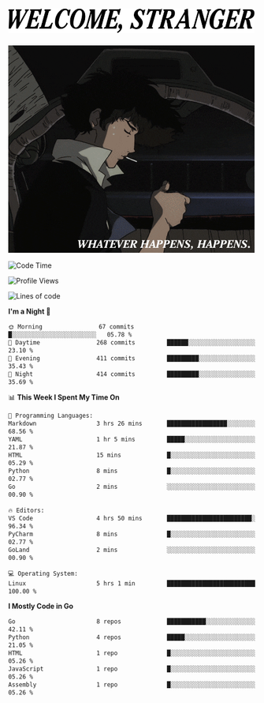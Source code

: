 <h1><picture>
  <source media="(prefers-color-scheme: dark)" srcset="./headers/welcome_white.png">
  <img alt="WELCOME, STRANGER" src="./headers/welcome.png" width="500">
</picture></h1>

![Whatever happens, happens](./whatever_happens.gif)

<!--START_SECTION:waka-->
![Code Time](http://img.shields.io/badge/Code%20Time-5%20hrs%201%20min-blue)

![Profile Views](http://img.shields.io/badge/Profile%20Views-7-blue)

![Lines of code](https://img.shields.io/badge/From%20Hello%20World%20I%27ve%20Written-686.1%20thousand%20lines%20of%20code-blue)

**I'm a Night 🦉** 

```text
🌞 Morning                67 commits          █░░░░░░░░░░░░░░░░░░░░░░░░   05.78 % 
🌆 Daytime                268 commits         ██████░░░░░░░░░░░░░░░░░░░   23.10 % 
🌃 Evening                411 commits         █████████░░░░░░░░░░░░░░░░   35.43 % 
🌙 Night                  414 commits         █████████░░░░░░░░░░░░░░░░   35.69 % 
```


📊 **This Week I Spent My Time On** 

```text
💬 Programming Languages: 
Markdown                 3 hrs 26 mins       █████████████████░░░░░░░░   68.56 % 
YAML                     1 hr 5 mins         █████░░░░░░░░░░░░░░░░░░░░   21.87 % 
HTML                     15 mins             █░░░░░░░░░░░░░░░░░░░░░░░░   05.29 % 
Python                   8 mins              █░░░░░░░░░░░░░░░░░░░░░░░░   02.77 % 
Go                       2 mins              ░░░░░░░░░░░░░░░░░░░░░░░░░   00.90 % 

🔥 Editors: 
VS Code                  4 hrs 50 mins       ████████████████████████░   96.34 % 
PyCharm                  8 mins              █░░░░░░░░░░░░░░░░░░░░░░░░   02.77 % 
GoLand                   2 mins              ░░░░░░░░░░░░░░░░░░░░░░░░░   00.90 % 

💻 Operating System: 
Linux                    5 hrs 1 min         █████████████████████████   100.00 % 
```

**I Mostly Code in Go** 

```text
Go                       8 repos             ███████████░░░░░░░░░░░░░░   42.11 % 
Python                   4 repos             █████░░░░░░░░░░░░░░░░░░░░   21.05 % 
HTML                     1 repo              █░░░░░░░░░░░░░░░░░░░░░░░░   05.26 % 
JavaScript               1 repo              █░░░░░░░░░░░░░░░░░░░░░░░░   05.26 % 
Assembly                 1 repo              █░░░░░░░░░░░░░░░░░░░░░░░░   05.26 % 
```




<!--END_SECTION:waka-->
